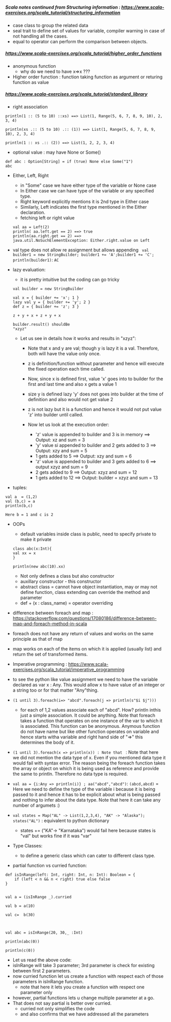 ##### Scala notes continued from Structuring information : https://www.scala-exercises.org/scala_tutorial/structuring_information
* case class to group the related data
* seal trait to define set of values for variable, compiler warning in case of not handling all the cases.
* equal to operator can perform the comparison between objects.


##### https://www.scala-exercises.org/scala_tutorial/higher_order_functions
* anonymous function
  * why do we need to have x=>x ???
* Higher order function : function taking function as argument or returing function as value


##### https://www.scala-exercises.org/scala_tutorial/standard_library
* right association
```
println(1 :: (5 to 10) ::xs) ==> List(1, Range(5, 6, 7, 8, 9, 10), 2, 3, 4)

println(xs .:: (5 to 10) .:: (1)) ==> List(1, Range(5, 6, 7, 8, 9, 10), 2, 3, 4)

println(1 :: xs .:: (2)) ==> List(1, 2, 2, 3, 4)
```
* optional value : may have None or Some()
 
 ```
 def abc : Option[String] = if (true) None else Some("1")
abc
 ```

* Either, Left, Right
  * in "Some" case we have either type of the variable or None case
  * In Either case we can have type of the variable or any specified type.
  * Right keyword explicitly mentions it is 2nd type in Either case
  * Similarly, Left indicates the first type mentioned in the Either declaration.
  * fetching left or right value
  ```
  val aa = Left(2)
  println( aa.left.get == 2) ==> true
  println(aa.right.get == 2) ==> 
  java.util.NoSuchElementException: Either.right.value on Left
  ```
  
* val type does not allow re assignment but allows appending
 ``` val builder1 = new StringBuilder; builder1 += 'A';builder1 += 'C'; println(builder1)```: ```AC```
 
* lazy evaluation:
  * it is pretty intuitive but the coding can go tricky
  ```
  val builder = new StringBuilder

  val x = { builder += 'x'; 1 }
  lazy val y = { builder += 'y'; 2 }
  def z = { builder += 'z'; 3 }

  z + y + x + z + y + x

  builder.result() shouldBe 
  "xzyz"

  ```
  * Let us see in details how it works and results in "xzyz":
    * Note that x and y are val; though y is lazy it is a val. Therefore, both will have the value only once.
    * z is definition/function without parameter and hence will execute the fixed operation each time called.
    * Now, since x is defined first, value 'x' goes into to builder for the first and last time and also x gets a value 1
    * size y is defined lazy 'y' does not goes into builder at the time of definition and also would not get value 2
    * z is not lazy but it is a function and hence it would not put value 'z' into builder until called.
    
    * Now let us look at the execution order:
      * 'z' value is appended to builder and 3 is in memory ==> Output: xz and sum = 3
      * 'y' value si appended to builder and 2 gets added to 3 ==> Output: xzy and sum = 5
      * 1 gets added to 5 ==> Output: xzy and sum = 6
      * 'z' value is appended to builder and 3 gets added to 6 ==> output xzyz and sum = 9
      * 2 gets added to 9 ==> Output: xzyz and sum = 12
      * 1 gets added to 12 ==> Output: builder = xzyz and sum = 13
      
      
* tuples:

```
val a  = (1,2)
val (b,c) = a
println(b,c)

Here b = 1 and c is 2
```

* OOPs
  * default variables inside class is public, need to specify private to make it private
  ```
  class abc(x:Int){
  val xx = x
  }

  println(new abc(10).xx)
  ```
  * Not only defines a class but also constructor
  * auxillary constructor - this constructor
  * abstract class = cannot have object instantiation, may or may not define function, class extending can override the method and parameter
  * def + (x : class_name) = operator overriding

* difference between foreach and map : https://stackoverflow.com/questions/17080186/difference-between-map-and-foreach-method-in-scala
 * foreach does not have any return of values and works on the same principle as that of map
 * map works on each of the items on which it is applied (usually list) and return the set of transformed items.

* Imperative programming : https://www.scala-exercises.org/scala_tutorial/imperative_programming
 * to see the python like value assignment we need to have the variable declared as var x : Any. This would allow x to have value of an integer or a string too or for that matter "Any"thing.
 
* ```(1 until 3).foreach(i=> "abcd".foreach(j => println(s"$i $j")))```
  * for each of 1,2 values associate each of "abcd". How? println inthis just a simple association. It could be anything. Note that foreach takes a function that operates on one instance of the var to which it is associated. This function can be anonymous. Anymous function do not have name but like other function operates on variable and hence starts witha variable and right hand side of "=>" this determines the body of it.

 * ```(1 until 3).foreach(x => println(x)) : Note that ``` : Note that here we did not mention the data type of x. Even if you mentioned data type it would fail with syntax error. The reason being the foreach function takes the array or object on which it is being used as reference and provide the same to println. Therefore no data type is required.
 
 * ```val aa = {i:Any => println(i)} ; aa("abcd","abcd")```: ```(abcd,abcd)``` = Here we need to define the type of the variable i because it is being passed to it and hence it has to be explicit about what is being passed and nothing to infer about the data type. Note that here it can take any number of argumets :)
 
 * ```val states = Map("AL" -> List(1,2,3,4), "AK" -> "Alaska"); states("AL")``` : equivalent to python dictionary
    * states += ("KA"-> "Karnataka") would fail here because states is "val" but works fine if it was "var"
    
* Type Classes:
  * to define a generic class which can cater to different class type.

* partial function vs curried function:
```
def isInRange(left: Int, right: Int, n: Int): Boolean = {
    if (left < n && n < right) true else false
}


val a = (isInRange _).curried

val b = a(10)

val c=  b(30)



val abc = isInRange(20, 30,_ :Int)

println(abc(0))

println(c(0))
```
* Let us read the above code:
 * isInRange will take 3 parameter; 3rd parameter is check for existing between first 2 parameters.
 * now curried function let us create a function with respect each of those parameters in isInRange function.
   * note that here it lets you create a function with respect one parameter only
 * however, partial functions lets u change multiple parameter at a go.
 * That does not say partial is better over curried.
   * curried not only simplifies the code 
   * and also confirms that we have addressed all the parameters
